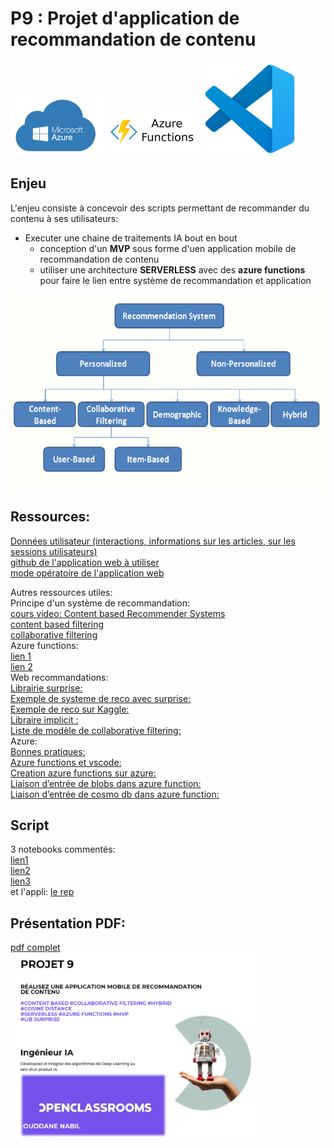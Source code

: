 # P9 : Projet d'application de recommandation de contenu  
<img src="/img/azure.png" width="150"> <img src="/img/azf.png" width="150"> <img src="/img/vsc.png" width="150">   

## Enjeu   
L'enjeu consiste à concevoir des scripts permettant de recommander du contenu à ses utilisateurs:  
* Executer une chaine de traitements IA bout en bout
	* conception d'un **MVP** sous forme d'uen application mobile de recommandation de contenu  
	* utiliser une architecture **SERVERLESS** avec des **azure functions** pour faire le lien entre système de recommandation et application  

<img src="/img/reco.png" width="800">

## Ressources:  
[Données utilisateur (interactions, informations sur les articles, sur les sessions utilisateurs) ](https://s3-eu-west-1.amazonaws.com/static.oc-static.com/prod/courses/files/AI+Engineer/Project+9+-+R%C3%A9alisez+une+application+mobile+de+recommandation+de+contenu/news-portal-user-interactions-by-globocom.zip)  
[github de l'application web à utiliser](https://github.com/OpenClassrooms-Student-Center/bookshelf)     
[mode opératoire de l'application web](https://s3.eu-west-1.amazonaws.com/course.oc-static.com/projects/Ing%C3%A9nieur_IA_P9/Mode+ope%CC%81ratoire+test+Azure+function_V1.1.docx.pdf)           
  
Autres ressources utiles:  
Principe d'un système de recommandation:  
[cours video: Content based Recommender Systems](https://www.youtube.com/watch?v=YMZmLx-AUvY)  
[content based filtering](https://heartbeat.fritz.ai/recommender-systems-with-python-part-i-content-based-filtering-5df4940bd831)  
[collaborative filtering](https://realpython.com/build-recommendation-engine-collaborative-filtering/)  
Azure functions:  
[lien 1](https://www.youtube.com/watch?v=coT4IlGQLCw&list=PLbl2SbVIi-Wo2W81Jyqlv5B375W_EcUsj)  
[lien 2](https://www.youtube.com/watch?v=9RLbuEnW-6g&list=PLbl2SbVIi-Wo2W81Jyqlv5B375W_EcUsj&index=13)  
Web recommandations:  
[Librairie surprise:](https://surprise.readthedocs.io/)  
[Exemple de systeme de reco avec surprise:](https://medium.com/hacktive-devs/recommender-system-made-easy-with-scikit-surprise-569cbb689824)  
[Exemple de reco sur Kaggle:](https://www.kaggle.com/gspmoreira/recommender-systems-in-python-101)  
[Libraire implicit :](https://github.com/benfred/implicit)  
[Liste de modèle de collaborative filtering:](https://github.com/microsoft/recommenders)  
Azure:  
[Bonnes pratiques:](https://s3.eu-west-1.amazonaws.com/course.oc-static.com/projects/Ing%C3%A9nieur_IA_P1/Bonnes_pratiques_consmmation_Azure.pdf)  
[Azure functions et vscode:]( https://docs.microsoft.com/fr-fr/azure/azure-functions/create-first-function-vs-code-python)  
[Creation azure functions sur azure:]( https://docs.microsoft.com/fr-fr/learn/modules/create-serverless-logic-with-azure-functions/)  
[Liaison d’entrée de blobs dans azure function:]( https://docs.microsoft.com/fr-fr/azure/azure-functions/functions-bindings-storage-blob-input?tabs=python)  
[Liaison d’entrée de cosmo db dans azure function:]( https://docs.microsoft.com/fr-fr/azure/azure-functions/functions-bindings-cosmosdb-v2-input?tabs=python)  
 

## Script
3 notebooks commentés:     
[lien1](/P9_v0.2.ipynb)  
[lien2](/P9_v0.3_wblob.ipynb)  
[lien3](/P9_v0.4_wcosmodb.ipynb)  
et l'appli:
[le rep](/P9_v1)  
  
## Présentation PDF:  
[pdf complet](/P9.pdf)  
<img src="/img/P9%20pres.png" height="300">  

 

